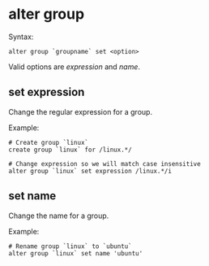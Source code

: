alter group
===========

Syntax:

	alter group `groupname` set <option>
	
Valid options are *expression* and *name*.

set expression
--------------
Change the regular expression for a group.

Example:

	# Create group `linux`
	create group `linux` for /linux.*/

	# Change expression so we will match case insensitive
	alter group `linux` set expression /linux.*/i
	
set name
--------
Change the name for a group.

Example:

	# Rename group `linux` to `ubuntu`
	alter group `linux` set name 'ubuntu'
	